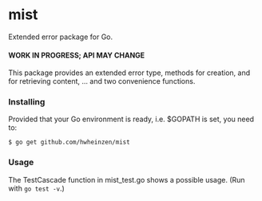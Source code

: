 # mist
Extended error package for Go. 

#### WORK IN PROGRESS; API MAY CHANGE

This package provides an extended error type, methods for creation, and for retrieving content, ... and two convenience functions.

### Installing
Provided that your Go environment is ready, i.e. $GOPATH is set, you need to:

`$ go get github.com/hwheinzen/mist`

### Usage
The TestCascade function in mist_test.go shows a possible usage.
(Run with `go test -v`.)